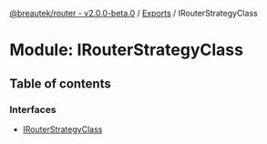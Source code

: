 [@breautek/router - v2.0.0-beta.0](../README.md) / [Exports](../modules.md) / IRouterStrategyClass

# Module: IRouterStrategyClass

## Table of contents

### Interfaces

- [IRouterStrategyClass](../interfaces/IRouterStrategyClass.IRouterStrategyClass-1.md)
